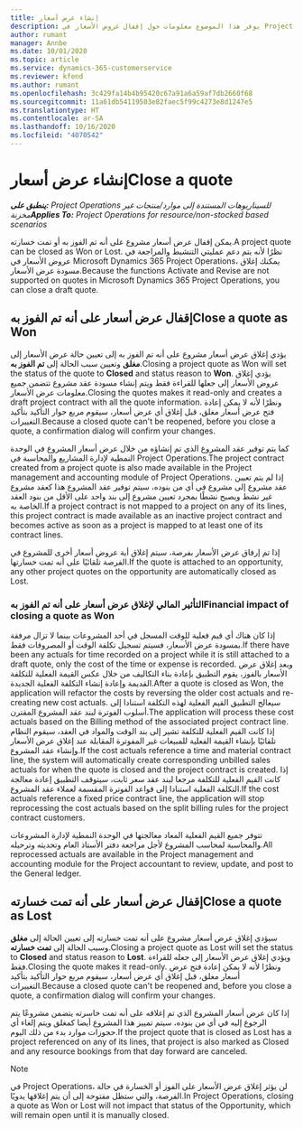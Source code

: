 ```yaml
---
title: إنشاء عرض أسعار
description: يوفر هذا الموضوع معلومات حول إقفال عروض الأسعار في Project Operations.
author: rumant
manager: Annbe
ms.date: 10/01/2020
ms.topic: article
ms.service: dynamics-365-customerservice
ms.reviewer: kfend
ms.author: rumant
ms.openlocfilehash: 3c429fa14b4b95420c67a91a6a59af7db2660f68
ms.sourcegitcommit: 11a61db54119503e82faec5f99c4273e8d1247e5
ms.translationtype: HT
ms.contentlocale: ar-SA
ms.lasthandoff: 10/16/2020
ms.locfileid: "4070542"
---
```

# <a name="close-a-quote"></a><span data-ttu-id="b546a-103">إنشاء عرض أسعار</span><span class="sxs-lookup"><span data-stu-id="b546a-103">Close a quote</span></span>

<span data-ttu-id="b546a-104">_**ينطبق على:** Project Operations للسيناريوهات المستندة إلى موارد/منتجات غير مخزنة‬_</span><span class="sxs-lookup"><span data-stu-id="b546a-104">_**Applies To:** Project Operations for resource/non-stocked based scenarios_</span></span>

<span data-ttu-id="b546a-105">يمكن إقفال عرض أسعار مشروع على أنه تم الفوز به أو تمت خسارته.</span><span class="sxs-lookup"><span data-stu-id="b546a-105">A project quote can be closed as Won or Lost.</span></span> <span data-ttu-id="b546a-106">نظرًا لأنه يتم دعم عمليتي التنشيط والمراجعة في عروض الأسعار في Microsoft Dynamics 365 Project Operations، يمكنك إغلاق مسودة عرض الأسعار.</span><span class="sxs-lookup"><span data-stu-id="b546a-106">Because the functions Activate and Revise are not supported on quotes in Microsoft Dynamics 365 Project Operations, you can close a draft quote.</span></span>

## <a name="close-a-quote-as-won"></a><span data-ttu-id="b546a-107">إقفال عرض أسعار على أنه تم الفوز به</span><span class="sxs-lookup"><span data-stu-id="b546a-107">Close a quote as Won</span></span>

<span data-ttu-id="b546a-108">يؤدي إغلاق عرض أسعار مشروع على أنه تم الفوز به إلى تعيين حالة عرض الأسعار إلى **مغلق** وتعيين سبب الحالة إلى **تم الفوز به**.</span><span class="sxs-lookup"><span data-stu-id="b546a-108">Closing a project quote as Won will set the status of the quote to **Closed** and status reason to **Won**.</span></span> <span data-ttu-id="b546a-109">يؤدي إغلاق عروض الأسعار إلى جعلها للقراءة فقط ويتم إنشاء مسودة عقد مشروع تتضمن جميع معلومات عرض الأسعار.</span><span class="sxs-lookup"><span data-stu-id="b546a-109">Closing the quotes makes it read-only and creates a draft project contract with all the quote information.</span></span> <span data-ttu-id="b546a-110">ونظرًا لأنه لا يمكن إعادة فتح عرض أسعار مغلق، قبل إغلاق أي عرض أسعار، سيقوم مربع حوار التأكيد بتأكيد التغييرات.</span><span class="sxs-lookup"><span data-stu-id="b546a-110">Because a closed quote can't be reopened, before you close a quote, a confirmation dialog will confirm your changes.</span></span>

<span data-ttu-id="b546a-111">كما يتم توفير عقد المشروع الذي تم إنشاؤه من خلال عرض أسعار المشروع في الوحدة النمطية لإدارة المشاريع والمحاسبة في Project Operations.</span><span class="sxs-lookup"><span data-stu-id="b546a-111">The project contract created from a project quote is also made available in the Project management and accounting module of Project Operations.</span></span> <span data-ttu-id="b546a-112">إذا لم يتم تعيين عقد مشروع إلى مشروع في أي من بنوده، سيتم توفير عقد المشروع هذا كعقد مشروع غير نشط ويصبح نشطًا بمجرد تعيين مشروع إلى بند واحد على الأقل من بنود العقد الخاصة به.</span><span class="sxs-lookup"><span data-stu-id="b546a-112">If a project contract is not mapped to a project on any of its lines, this project contract is made available as an inactive project contract and becomes active as soon as a project is mapped to at least one of its contract lines.</span></span>

<span data-ttu-id="b546a-113">إذا تم إرفاق عرض الأسعار بفرصة، سيتم إغلاق أية عروض أسعار أخرى للمشروع في الفرصة تلقائيًا على أنه تمت خسارتها.</span><span class="sxs-lookup"><span data-stu-id="b546a-113">If the quote is attached to an opportunity, any other project quotes on the opportunity are automatically closed as Lost.</span></span>

### <a name="financial-impact-of-closing-a-quote-as-won"></a><span data-ttu-id="b546a-114">التأثير المالي لإغلاق عرض أسعار على أنه تم الفوز به</span><span class="sxs-lookup"><span data-stu-id="b546a-114">Financial impact of closing a quote as Won</span></span>

<span data-ttu-id="b546a-115">إذا كان هناك أي قيم فعلية للوقت المسجل في أحد المشروعات بينما لا تزال مرفقة بمسودة عرض الأسعار، فسيتم تسجيل تكلفة الوقت أو المصروفات فقط.</span><span class="sxs-lookup"><span data-stu-id="b546a-115">If there have been any actuals for time recorded on a project while it is still attached to a draft quote, only the cost of the time or expense is recorded.</span></span> <span data-ttu-id="b546a-116">وبعد إغلاق عرض الأسعار بالفوز، يقوم التطبيق بإعادة بناء التكاليف من خلال عكس القيمة الفعلية للتكلفة القديمة وإعادة إنشاء التكلفة الفعلية الجديدة.</span><span class="sxs-lookup"><span data-stu-id="b546a-116">After a quote is closed as Won, the application will refactor the costs by reversing the older cost actuals and re-creating new cost actuals.</span></span> <span data-ttu-id="b546a-117">سيعالج التطبيق القيم الفعلية لهذه التكلفة استنادا إلى أسلوب الفوترة لبند عقد المشروع المقترن.</span><span class="sxs-lookup"><span data-stu-id="b546a-117">The application will process these cost actuals based on the Billing method of the associated project contract line.</span></span> <span data-ttu-id="b546a-118">إذا كانت القيم الفعلية للتكلفة تشير إلى بند الوقت والمواد في العقد، سيقوم النظام تلقائيًا بإنشاء القيمة الفعلية للمبيعات غير المفوترة المقابلة عند إغلاق عرض الأسعار وإنشاء عقد المشروع.</span><span class="sxs-lookup"><span data-stu-id="b546a-118">If the cost actuals reference a time and material contract line, the system will automatically create corresponding unbilled sales actuals for when the quote is closed and the project contract is created.</span></span> <span data-ttu-id="b546a-119">إذا كانت القيم الفعلية للتكلفة مرجعا لبند عقد سعر ثابت، سيتوقف التطبيق إعادة معالجة التكلفة الفعلية استنادا إلى قواعد الفوترة المقسمة لعملاء عقد المشروع.</span><span class="sxs-lookup"><span data-stu-id="b546a-119">If the cost actuals reference a fixed price contract line, the application will stop reprocessing the cost actuals based on the split billing rules for the project contract customers.</span></span>

<span data-ttu-id="b546a-120">تتوفر جميع القيم الفعلية المعاد معالجتها في الوحدة النمطية لإدارة المشروعات والمحاسبة لمحاسب المشروع لأجل مراجعة دفتر الأستاذ العام وتحديثه وترحيله.</span><span class="sxs-lookup"><span data-stu-id="b546a-120">All reprocessed actuals are available in the Project management and accounting module for the Project accountant to review, update, and post to the General ledger.</span></span> 

## <a name="close-a-quote-as-lost"></a><span data-ttu-id="b546a-121">إقفال عرض أسعار على أنه تمت خسارته</span><span class="sxs-lookup"><span data-stu-id="b546a-121">Close a quote as Lost</span></span>

<span data-ttu-id="b546a-122">سيؤدي إغلاق عرض أسعار مشروع على أنه تمت خسارته إلى تعيين الحالة إلى **مغلق** وسبب الحالة إلى **تمت خسارته**.</span><span class="sxs-lookup"><span data-stu-id="b546a-122">Closing a project quote as Lost will set the status to **Closed** and status reason to **Lost**.</span></span> <span data-ttu-id="b546a-123">ويؤدي إغلاق عرض الأسعار إلى جعله للقراءة فقط.</span><span class="sxs-lookup"><span data-stu-id="b546a-123">Closing the quote makes it read-only.</span></span> <span data-ttu-id="b546a-124">ونظرًا لأنه لا يمكن إعادة فتح عرض أسعار مغلق، قبل إغلاق أي عرض أسعار، سيقوم مربع حوار التأكيد بتأكيد التغييرات.</span><span class="sxs-lookup"><span data-stu-id="b546a-124">Because a closed quote can't be reopened and, before you close a quote, a confirmation dialog will confirm your changes.</span></span>

<span data-ttu-id="b546a-125">إذا كان عرض أسعار المشروع الذي تم إغلاقه على أنه تمت خاسرته يتضمن مشروعًا يتم الرجوع إليه في أي من بنوده، سيتم تمييز هذا المشروع أيضا كمغلق ويتم إلغاء أي حجوزات موارد بدء من ذلك اليوم.</span><span class="sxs-lookup"><span data-stu-id="b546a-125">If the project quote that is closed as Lost has a project referenced on any of its lines, that project is also marked as Closed and any resource bookings from that day forward are canceled.</span></span>

> [!NOTE]
> <span data-ttu-id="b546a-126">في Project Operations، لن يؤثر إغلاق عرض الأسعار على الفوز أو الخسارة في حالة الفرصة، والتي ستظل مفتوحة إلى أن يتم إغلاقها يدويًا.</span><span class="sxs-lookup"><span data-stu-id="b546a-126">In Project Operations, closing a quote as Won or Lost will not impact that status of the Opportunity, which will remain open until it is manually closed.</span></span>
